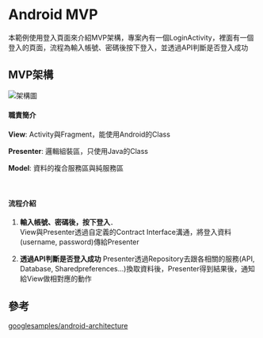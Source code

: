 # Android MVP
本範例使用登入頁面來介紹MVP架構，專案內有一個LoginActivity，裡面有一個登入的頁面，流程為輸入帳號、密碼後按下登入，並透過API判斷是否登入成功


## MVP架構
![架構圖](https://github.com/HankLi0130/MVPDemo/blob/master/diagram/MVP_Architecture_Diagram.png?raw=true)

#### 職責簡介

**View**: Activity與Fragment，能使用Android的Class

**Presenter**: 邏輯組裝區，只使用Java的Class

**Model**: 資料的複合服務區與純服務區

<br />

#### 流程介紹
1. **輸入帳號、密碼後，按下登入**．<br />
View與Presenter透過自定義的Contract Interface溝通，將登入資料(username, password)傳給Presenter

2. **透過API判斷是否登入成功**
Presenter透過Repository去跟各相關的服務(API, Database, Sharedpreferences...)換取資料後，Presenter得到結果後，通知給View做相對應的動作

## 參考
[googlesamples/android-architecture](https://github.com/googlesamples/android-architecture)